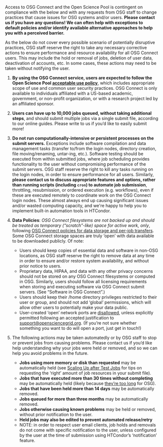 [title]: - "Policies for Using OSG Connect Access Points and the Open Science Pool"

Access to OSG Connect and the Open Science Pool is contingent on compliance with the below and with any requests from OSG staff to change practices that cause issues for OSG systems and/or users. **Please contact us if you have any questions! We can often help with exceptions to default policies and/or identify available alternative approaches to help you with a perceived barrier.**

As the below do not cover every possible scenario of potentially disruptive practices, OSG staff reserve the right to take any necessary corrective actions to ensure performance and resource availability for all OSG Connect users. This may include the hold or removal of jobs, deletion of user data, deactivation of accounts, etc. In some cases, these actions may need to be taken without notifying the user.

1. **By using the OSG Connect service, users are expected to follow the Open Science Pool [acceptable use policy](https://github.com/opensciencegrid/osgconnect-portal-markdowns/blob/master/signup_content/signup_modal.md)**, which includes appropriate scope of use and common user security practices. OSG Connect is only available to individuals affiliated with a US-based academic, government, or non-profit organization, or with a research project led by an affiliated sponsor.

2. **Users can have up to 10,000 jobs queued, without taking additional steps**, and should submit multiple jobs via a single submit file, according to our online guides. Please write to us if you’d like to easily submit more!

3. **Do not run computationally-intensive or persistent processes on the submit servers.** Exceptions include software compilation and data management tasks (transfer to/from the login nodes, directory creation, file moving/renaming, untar-ing, etc.). Software testing should be executed from within submitted jobs, where job scheduling provides functionality to the user without compromising performance of the submit servers. OSG staff reserve the right to kill any tasks running on the login nodes, in order to ensure performance for all users. Similarly, **please contact us to discuss appropriate features and options, rather than running scripts (including `cron`) to automate job submission**, throttling, resubmission, or ordered execution (e.g. workflows), even if these are executed remotely to coordinate work on the OSG Connect login nodes. These almost always end up causing significant issues and/or wasted computing capacity, and we're happy to help you to implement built-in automation tools in HTCondor.

4. **Data Policies**: *OSG Connect filesystems are not backed up and should be treated as temporary (“scratch”-like) space for active work, only*, following [OSG Connect policies for data storage and per-job transfers](https://support.opensciencegrid.org/support/solutions/articles/12000002985-introduction-to-data-management-on-osg-connect). Some OSG Connect storage spaces are truly ‘open’ with data available to be downloaded publicly. Of note:
	 - Users should keep copies of essential data and software in non-OSG locations, as OSG staff reserve the right to remove data at any time in order to ensure and/or restore system availability, and without prior notice to users.
	 - Proprietary data, HIPAA, and data with any other privacy concerns should not be stored on any OSG Connect filesystems or computed in OSG. Similarly, users should follow all licensing requirements when storing and executing software via OSG Connect submit servers. (See “Software in OSG Connect”.) 
	 - Users should keep their /home directory privileges restricted to their user or group, and should not add ‘global’ permissions, which will allow other users to potentially make your data public.
	 - User-created ‘open’ network ports are [disallowed](https://github.com/opensciencegrid/security/blob/master/docs/policy/OSG_Connect_Login_Server_Open_Port_Policy.md), unless explicitly permitted following an accepted justification to support@opensciencegrid.org. (If you’re not sure whether something you want to do will open a port, just get in touch!)

5. The following actions may be taken automatedly or by OSG staff to stop or prevent jobs from causing problems. Please contact us if you’d like help understanding why your jobs were held or removed, and so we can help you avoid problems in the future.
	 - **Jobs using more memory or disk than requested** may be automatically held (see [Scaling Up after Test Jobs](https://support.opensciencegrid.org/support/solutions/articles/12000076552-scaling-up-after-success-with-test-jobs) for tips on requesting the ‘right’ amount of job resources in your submit file).
	 - **Jobs that have executed more than 30 times without completing** may be automatically held (likely because [they’re too long](https://support.opensciencegrid.org/support/solutions/articles/5000632058-is-the-open-science-grid-for-you-) for OSG).
	 - **Jobs that have been held more than 14 days** may be automatically removed.
	 - **Jobs queued for more than three months** may be automatically removed.
	 - **Jobs otherwise causing known problems** may be held or removed, without prior notification to the user.
	 - **Held jobs may also be edited to prevent automated release/retry**
	 - NOTE: in order to respect user email clients, job holds and removals do not come with specific notification to the user, unless configured by the user at the time of submission using HTCondor’s ‘notification’ feature.
